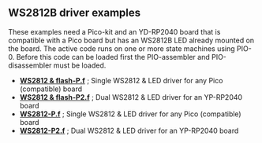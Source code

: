 ## WS2812B driver examples

These examples need a Pico-kit and an YD-RP2040 board that is compatible with a Pico board but has an
WS2812B LED already mounted on the board. The active code runs on one or more state machines using PIO-0.
Before this code can be loaded first the PIO-assembler and PIO-disassembler must be loaded.

- [****WS2812 & flash-P.f****](WS2812%20&%20flash-P.f) ; Single WS2812 & LED driver for any Pico (compatible) board
- [****WS2812 & flash-P2.f****](WS2812%20&520flash-P2.f) ; Dual WS2812 & LED driver for an YP-RP2040 board
- [****WS2812-P.f****](WS2812-P.f) ; Single WS2812 & LED driver for any Pico (compatible) board
- [****WS2812-P2.f****](WS2812-P2.f) ; Dual WS2812 & LED driver for an YP-RP2040 board

